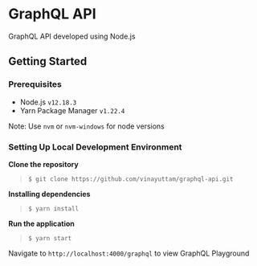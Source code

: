 # GraphQL API

GraphQL API developed using Node.js

## Getting Started

### Prerequisites

* Node.js `v12.18.3`
* Yarn Package Manager `v1.22.4`

Note: Use `nvm` or `nvm-windows` for node versions

### Setting Up Local Development Environment

**Clone the repository**

> `$ git clone https://github.com/vinayuttam/graphql-api.git`

**Installing dependencies**

> `$ yarn install`

**Run the application**

> `$ yarn start`

Navigate to `http://localhost:4000/graphql` to view GraphQL Playground
